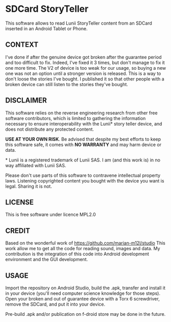 SDCard StoryTeller
==================
This software allows to read Lunii StoryTeller content from an SDCard inserted in an Android Tablet 
or Phone.

CONTEXT
-------

I've done if after the genuine device got broken after the guarantee period and too difficult to fix.
Indeed, I've fixed it 3 times, but don't manage to fix it one more time.
The V2 of device is too weak for our usage, so buying a new one was not an option until a stronger 
version is released.
This is a way to don't loose the stories I've bought.
I published it so that other people with a broken device can still listen to the stories they've bought.

DISCLAIMER
----------

This software relies on the reverse engineering research from other free software contributors, 
which is limited to gathering the information necessary to ensure interoperability with the Lunii\* 
story teller device, and does not distribute any protected content.

**USE AT YOUR OWN RISK**. Be advised that despite my best efforts to keep this software safe, it 
comes with **NO WARRANTY** and may harm device or data.

\* Lunii is a registered trademark of Lunii SAS. I am (and this work is) in no way affiliated with Lunii SAS.

Please don't use parts of this software to contravene intellectual property laws. Listening copyrighted
content you bought with the device you want is legal. Sharing it is not.

LICENSE
-------

This is free software under licence MPL2.0

CREDIT
------

Based on the wonderful work of https://github.com/marian-m12l/studio
This work allow me to get all the code for reading sound, images and data. My contribution is the 
integration of this code into Android development environment and the GUI development.

USAGE
-----

Import the repository on Android Studio, build the .apk, transfer and install it in your device 
(you'll need computer science knowledge for those steps).
Open your broken and out of guarantee device with a Torx 6 screwdriver, remove the SDCard, and put 
it into your device.

Pre-build .apk and/or publication on f-droid store may be done in the future.
